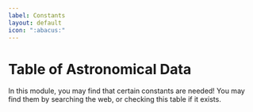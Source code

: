 ```yaml
---
label: Constants
layout: default
icon: ":abacus:"
---
```


# Table of Astronomical Data

In this module, you may find that certain constants are needed! You may find them by searching the web, or checking this table if it exists.




